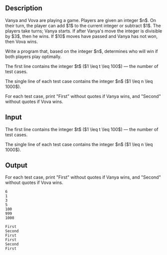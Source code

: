 ## Description

<div><p>Vanya and Vova are playing a game. Players are given an integer $n$. On their turn, the player can add $1$ to the current integer or subtract $1$. The players take turns; Vanya starts. If <span class="tex-font-style-bf">after</span> Vanya's move the integer is divisible by $3$, then he wins. If $10$ moves have passed and Vanya has not won, then Vova wins.</p><p>Write a program that, based on the integer $n$, determines who will win if both players play optimally.</p></div><div class="input-specification"><p>The first line contains the integer $t$ ($1 \leq t \leq 100$)&nbsp;— the number of test cases.</p><p>The single line of each test case contains the integer $n$ ($1 \leq n \leq 1000$).</p></div><div class="output-specification"><p>For each test case, print "<span class="tex-font-style-tt">First</span>" without quotes if Vanya wins, and "<span class="tex-font-style-tt">Second</span>" without quotes if Vova wins.</p></div>

## Input

<p>The first line contains the integer $t$ ($1 \leq t \leq 100$)&nbsp;— the number of test cases.</p><p>The single line of each test case contains the integer $n$ ($1 \leq n \leq 1000$).</p>

## Output

<p>For each test case, print "<span class="tex-font-style-tt">First</span>" without quotes if Vanya wins, and "<span class="tex-font-style-tt">Second</span>" without quotes if Vova wins.</p>





```input1|2,4,6
6
1
3
5
100
999
1000
```




```output1
First
Second
First
First
Second
First
```


